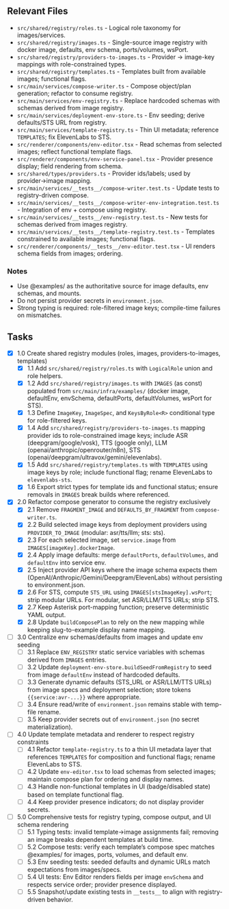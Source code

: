 ## Relevant Files

- `src/shared/registry/roles.ts` - Logical role taxonomy for images/services.
- `src/shared/registry/images.ts` - Single-source image registry with docker image, defaults, env schema, ports/volumes, wsPort.
- `src/shared/registry/providers-to-images.ts` - Provider → image-key mappings with role-constrained types.
- `src/shared/registry/templates.ts` - Templates built from available images; functional flags.
- `src/main/services/compose-writer.ts` - Compose object/plan generation; refactor to consume registry.
- `src/main/services/env-registry.ts` - Replace hardcoded schemas with schemas derived from image registry.
- `src/main/services/deployment-env-store.ts` - Env seeding; derive defaults/STS URL from registry.
- `src/main/services/template-registry.ts` - Thin UI metadata; reference `TEMPLATES`; fix ElevenLabs to STS.
- `src/renderer/components/env-editor.tsx` - Read schemas from selected images; reflect functional template flags.
- `src/renderer/components/env-service-panel.tsx` - Provider presence display; field rendering from schema.
- `src/shared/types/providers.ts` - Provider ids/labels; used by provider→image mapping.
- `src/main/services/__tests__/compose-writer.test.ts` - Update tests to registry-driven compose.
- `src/main/services/__tests__/compose-writer-env-integration.test.ts` - Integration of env + compose using registry.
- `src/main/services/__tests__/env-registry.test.ts` - New tests for schemas derived from images registry.
- `src/main/services/__tests__/template-registry.test.ts` - Templates constrained to available images; functional flags.
- `src/renderer/components/__tests__/env-editor.test.tsx` - UI renders schema fields from images; ordering.

### Notes

- Use @examples/ as the authoritative source for image defaults, env schemas, and mounts.
- Do not persist provider secrets in `environment.json`.
- Strong typing is required: role-filtered image keys; compile-time failures on mismatches.

## Tasks

- [x] 1.0 Create shared registry modules (roles, images, providers-to-images, templates)
  - [x] 1.1 Add `src/shared/registry/roles.ts` with `LogicalRole` union and role helpers.
  - [x] 1.2 Add `src/shared/registry/images.ts` with `IMAGES` (as const) populated from `src/main/infra/examples/` (docker image, defaultEnv, envSchema, defaultPorts, defaultVolumes, wsPort for STS).
  - [x] 1.3 Define `ImageKey`, `ImageSpec`, and `KeysByRole<R>` conditional type for role-filtered keys.
  - [x] 1.4 Add `src/shared/registry/providers-to-images.ts` mapping provider ids to role-constrained image keys; include ASR (deepgram/google/vosk), TTS (google only), LLM (openai/anthropic/openrouter/n8n), STS (openai/deepgram/ultravox/gemini/elevenlabs).
  - [x] 1.5 Add `src/shared/registry/templates.ts` with `TEMPLATES` using image keys by role; include functional flag; rename ElevenLabs to `elevenlabs-sts`.
  - [x] 1.6 Export strict types for template ids and functional status; ensure removals in `IMAGES` break builds where referenced.

- [x] 2.0 Refactor compose generator to consume the registry exclusively
  - [x] 2.1 Remove `FRAGMENT_IMAGE` and `DEFAULTS_BY_FRAGMENT` from `compose-writer.ts`.
  - [x] 2.2 Build selected image keys from deployment providers using `PROVIDER_TO_IMAGE` (modular: asr/tts/llm; sts: sts).
  - [x] 2.3 For each selected image, set `service.image` from `IMAGES[imageKey].dockerImage`.
  - [x] 2.4 Apply image defaults: merge `defaultPorts`, `defaultVolumes`, and `defaultEnv` into service env.
  - [x] 2.5 Inject provider API keys where the image schema expects them (OpenAI/Anthropic/Gemini/Deepgram/ElevenLabs) without persisting to environment.json.
  - [x] 2.6 For STS, compute `STS_URL` using `IMAGES[stsImageKey].wsPort`; strip modular URLs. For modular, set ASR/LLM/TTS URLs; strip STS.
  - [x] 2.7 Keep Asterisk port-mapping function; preserve deterministic YAML output.
  - [x] 2.8 Update `buildComposePlan` to rely on the new mapping while keeping slug-to-example display name mapping.

- [ ] 3.0 Centralize env schemas/defaults from images and update env seeding
  - [ ] 3.1 Replace `ENV_REGISTRY` static service variables with schemas derived from `IMAGES` entries.
  - [ ] 3.2 Update `deployment-env-store.buildSeedFromRegistry` to seed from image `defaultEnv` instead of hardcoded defaults.
  - [ ] 3.3 Generate dynamic defaults (STS_URL or ASR/LLM/TTS URLs) from image specs and deployment selection; store tokens `{{service:avr-...}}` where appropriate.
  - [ ] 3.4 Ensure read/write of `environment.json` remains stable with temp-file rename.
  - [ ] 3.5 Keep provider secrets out of `environment.json` (no secret materialization).

- [ ] 4.0 Update template metadata and renderer to respect registry constraints
  - [ ] 4.1 Refactor `template-registry.ts` to a thin UI metadata layer that references `TEMPLATES` for composition and functional flags; rename ElevenLabs to STS.
  - [ ] 4.2 Update `env-editor.tsx` to load schemas from selected images; maintain compose plan for ordering and display names.
  - [ ] 4.3 Handle non-functional templates in UI (badge/disabled state) based on template functional flag.
  - [ ] 4.4 Keep provider presence indicators; do not display provider secrets.

- [ ] 5.0 Comprehensive tests for registry typing, compose output, and UI schema rendering
  - [ ] 5.1 Typing tests: invalid template→image assignments fail; removing an image breaks dependent templates at build time.
  - [ ] 5.2 Compose tests: verify each template’s compose spec matches @examples/ for images, ports, volumes, and default env.
  - [ ] 5.3 Env seeding tests: seeded defaults and dynamic URLs match expectations from images/specs.
  - [ ] 5.4 UI tests: Env Editor renders fields per image `envSchema` and respects service order; provider presence displayed.
  - [ ] 5.5 Snapshot/update existing tests in `__tests__` to align with registry-driven behavior.
